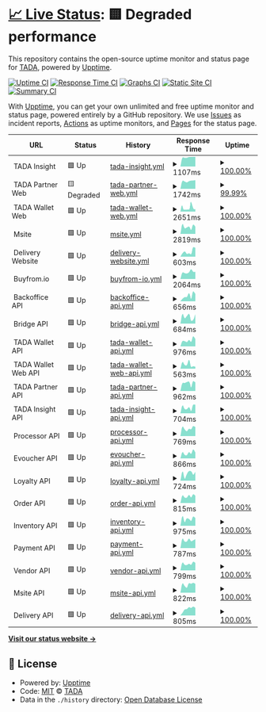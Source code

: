 # [📈 Live Status](https://usetada.github.io/status-page): <!--live status--> **🟨 Degraded performance**

This repository contains the open-source uptime monitor and status page for [TADA](https://usetada.com), powered by [Upptime](https://github.com/upptime/upptime).

[![Uptime CI](https://github.com/usetada/status-page/workflows/Uptime%20CI/badge.svg)](https://github.com/usetada/status-page/actions?query=workflow%3A%22Uptime+CI%22)
[![Response Time CI](https://github.com/usetada/status-page/workflows/Response%20Time%20CI/badge.svg)](https://github.com/usetada/status-page/actions?query=workflow%3A%22Response+Time+CI%22)
[![Graphs CI](https://github.com/usetada/status-page/workflows/Graphs%20CI/badge.svg)](https://github.com/usetada/status-page/actions?query=workflow%3A%22Graphs+CI%22)
[![Static Site CI](https://github.com/usetada/status-page/workflows/Static%20Site%20CI/badge.svg)](https://github.com/usetada/status-page/actions?query=workflow%3A%22Static+Site+CI%22)
[![Summary CI](https://github.com/usetada/status-page/workflows/Summary%20CI/badge.svg)](https://github.com/usetada/status-page/actions?query=workflow%3A%22Summary+CI%22)

With [Upptime](https://upptime.js.org), you can get your own unlimited and free uptime monitor and status page, powered entirely by a GitHub repository. We use [Issues](https://github.com/usetada/status-page/issues) as incident reports, [Actions](https://github.com/usetada/status-page/actions) as uptime monitors, and [Pages](https://usetada.github.io/status-page) for the status page.

<!--start: status pages-->
<!-- This summary is generated by Upptime (https://github.com/upptime/upptime) -->
<!-- Do not edit this manually, your changes will be overwritten -->
<!-- prettier-ignore -->
| URL | Status | History | Response Time | Uptime |
| --- | ------ | ------- | ------------- | ------ |
| <img alt="" src="https://favicons.githubusercontent.com/null" height="13"> TADA Insight | 🟩 Up | [tada-insight.yml](https://github.com/usetada/status-page/commits/HEAD/history/tada-insight.yml) | <details><summary><img alt="Response time graph" src="./graphs/tada-insight/response-time-week.png" height="20"> 1107ms</summary><br><a href="https://status.usetada.com/history/tada-insight"><img alt="Response time 1088" src="https://img.shields.io/endpoint?url=https%3A%2F%2Fraw.githubusercontent.com%2Fusetada%2Fstatus-page%2FHEAD%2Fapi%2Ftada-insight%2Fresponse-time.json"></a><br><a href="https://status.usetada.com/history/tada-insight"><img alt="24-hour response time 1163" src="https://img.shields.io/endpoint?url=https%3A%2F%2Fraw.githubusercontent.com%2Fusetada%2Fstatus-page%2FHEAD%2Fapi%2Ftada-insight%2Fresponse-time-day.json"></a><br><a href="https://status.usetada.com/history/tada-insight"><img alt="7-day response time 1107" src="https://img.shields.io/endpoint?url=https%3A%2F%2Fraw.githubusercontent.com%2Fusetada%2Fstatus-page%2FHEAD%2Fapi%2Ftada-insight%2Fresponse-time-week.json"></a><br><a href="https://status.usetada.com/history/tada-insight"><img alt="30-day response time 1075" src="https://img.shields.io/endpoint?url=https%3A%2F%2Fraw.githubusercontent.com%2Fusetada%2Fstatus-page%2FHEAD%2Fapi%2Ftada-insight%2Fresponse-time-month.json"></a><br><a href="https://status.usetada.com/history/tada-insight"><img alt="1-year response time 1088" src="https://img.shields.io/endpoint?url=https%3A%2F%2Fraw.githubusercontent.com%2Fusetada%2Fstatus-page%2FHEAD%2Fapi%2Ftada-insight%2Fresponse-time-year.json"></a></details> | <details><summary><a href="https://status.usetada.com/history/tada-insight">100.00%</a></summary><a href="https://status.usetada.com/history/tada-insight"><img alt="All-time uptime 99.99%" src="https://img.shields.io/endpoint?url=https%3A%2F%2Fraw.githubusercontent.com%2Fusetada%2Fstatus-page%2FHEAD%2Fapi%2Ftada-insight%2Fuptime.json"></a><br><a href="https://status.usetada.com/history/tada-insight"><img alt="24-hour uptime 100.00%" src="https://img.shields.io/endpoint?url=https%3A%2F%2Fraw.githubusercontent.com%2Fusetada%2Fstatus-page%2FHEAD%2Fapi%2Ftada-insight%2Fuptime-day.json"></a><br><a href="https://status.usetada.com/history/tada-insight"><img alt="7-day uptime 100.00%" src="https://img.shields.io/endpoint?url=https%3A%2F%2Fraw.githubusercontent.com%2Fusetada%2Fstatus-page%2FHEAD%2Fapi%2Ftada-insight%2Fuptime-week.json"></a><br><a href="https://status.usetada.com/history/tada-insight"><img alt="30-day uptime 100.00%" src="https://img.shields.io/endpoint?url=https%3A%2F%2Fraw.githubusercontent.com%2Fusetada%2Fstatus-page%2FHEAD%2Fapi%2Ftada-insight%2Fuptime-month.json"></a><br><a href="https://status.usetada.com/history/tada-insight"><img alt="1-year uptime 99.99%" src="https://img.shields.io/endpoint?url=https%3A%2F%2Fraw.githubusercontent.com%2Fusetada%2Fstatus-page%2FHEAD%2Fapi%2Ftada-insight%2Fuptime-year.json"></a></details>
| <img alt="" src="https://favicons.githubusercontent.com/null" height="13"> TADA Partner Web | 🟨 Degraded | [tada-partner-web.yml](https://github.com/usetada/status-page/commits/HEAD/history/tada-partner-web.yml) | <details><summary><img alt="Response time graph" src="./graphs/tada-partner-web/response-time-week.png" height="20"> 1742ms</summary><br><a href="https://status.usetada.com/history/tada-partner-web"><img alt="Response time 1497" src="https://img.shields.io/endpoint?url=https%3A%2F%2Fraw.githubusercontent.com%2Fusetada%2Fstatus-page%2FHEAD%2Fapi%2Ftada-partner-web%2Fresponse-time.json"></a><br><a href="https://status.usetada.com/history/tada-partner-web"><img alt="24-hour response time 3790" src="https://img.shields.io/endpoint?url=https%3A%2F%2Fraw.githubusercontent.com%2Fusetada%2Fstatus-page%2FHEAD%2Fapi%2Ftada-partner-web%2Fresponse-time-day.json"></a><br><a href="https://status.usetada.com/history/tada-partner-web"><img alt="7-day response time 1742" src="https://img.shields.io/endpoint?url=https%3A%2F%2Fraw.githubusercontent.com%2Fusetada%2Fstatus-page%2FHEAD%2Fapi%2Ftada-partner-web%2Fresponse-time-week.json"></a><br><a href="https://status.usetada.com/history/tada-partner-web"><img alt="30-day response time 1281" src="https://img.shields.io/endpoint?url=https%3A%2F%2Fraw.githubusercontent.com%2Fusetada%2Fstatus-page%2FHEAD%2Fapi%2Ftada-partner-web%2Fresponse-time-month.json"></a><br><a href="https://status.usetada.com/history/tada-partner-web"><img alt="1-year response time 1497" src="https://img.shields.io/endpoint?url=https%3A%2F%2Fraw.githubusercontent.com%2Fusetada%2Fstatus-page%2FHEAD%2Fapi%2Ftada-partner-web%2Fresponse-time-year.json"></a></details> | <details><summary><a href="https://status.usetada.com/history/tada-partner-web">99.99%</a></summary><a href="https://status.usetada.com/history/tada-partner-web"><img alt="All-time uptime 99.89%" src="https://img.shields.io/endpoint?url=https%3A%2F%2Fraw.githubusercontent.com%2Fusetada%2Fstatus-page%2FHEAD%2Fapi%2Ftada-partner-web%2Fuptime.json"></a><br><a href="https://status.usetada.com/history/tada-partner-web"><img alt="24-hour uptime 99.95%" src="https://img.shields.io/endpoint?url=https%3A%2F%2Fraw.githubusercontent.com%2Fusetada%2Fstatus-page%2FHEAD%2Fapi%2Ftada-partner-web%2Fuptime-day.json"></a><br><a href="https://status.usetada.com/history/tada-partner-web"><img alt="7-day uptime 99.99%" src="https://img.shields.io/endpoint?url=https%3A%2F%2Fraw.githubusercontent.com%2Fusetada%2Fstatus-page%2FHEAD%2Fapi%2Ftada-partner-web%2Fuptime-week.json"></a><br><a href="https://status.usetada.com/history/tada-partner-web"><img alt="30-day uptime 100.00%" src="https://img.shields.io/endpoint?url=https%3A%2F%2Fraw.githubusercontent.com%2Fusetada%2Fstatus-page%2FHEAD%2Fapi%2Ftada-partner-web%2Fuptime-month.json"></a><br><a href="https://status.usetada.com/history/tada-partner-web"><img alt="1-year uptime 99.89%" src="https://img.shields.io/endpoint?url=https%3A%2F%2Fraw.githubusercontent.com%2Fusetada%2Fstatus-page%2FHEAD%2Fapi%2Ftada-partner-web%2Fuptime-year.json"></a></details>
| <img alt="" src="https://favicons.githubusercontent.com/null" height="13"> TADA Wallet Web | 🟩 Up | [tada-wallet-web.yml](https://github.com/usetada/status-page/commits/HEAD/history/tada-wallet-web.yml) | <details><summary><img alt="Response time graph" src="./graphs/tada-wallet-web/response-time-week.png" height="20"> 2651ms</summary><br><a href="https://status.usetada.com/history/tada-wallet-web"><img alt="Response time 3079" src="https://img.shields.io/endpoint?url=https%3A%2F%2Fraw.githubusercontent.com%2Fusetada%2Fstatus-page%2FHEAD%2Fapi%2Ftada-wallet-web%2Fresponse-time.json"></a><br><a href="https://status.usetada.com/history/tada-wallet-web"><img alt="24-hour response time 1870" src="https://img.shields.io/endpoint?url=https%3A%2F%2Fraw.githubusercontent.com%2Fusetada%2Fstatus-page%2FHEAD%2Fapi%2Ftada-wallet-web%2Fresponse-time-day.json"></a><br><a href="https://status.usetada.com/history/tada-wallet-web"><img alt="7-day response time 2651" src="https://img.shields.io/endpoint?url=https%3A%2F%2Fraw.githubusercontent.com%2Fusetada%2Fstatus-page%2FHEAD%2Fapi%2Ftada-wallet-web%2Fresponse-time-week.json"></a><br><a href="https://status.usetada.com/history/tada-wallet-web"><img alt="30-day response time 4118" src="https://img.shields.io/endpoint?url=https%3A%2F%2Fraw.githubusercontent.com%2Fusetada%2Fstatus-page%2FHEAD%2Fapi%2Ftada-wallet-web%2Fresponse-time-month.json"></a><br><a href="https://status.usetada.com/history/tada-wallet-web"><img alt="1-year response time 3079" src="https://img.shields.io/endpoint?url=https%3A%2F%2Fraw.githubusercontent.com%2Fusetada%2Fstatus-page%2FHEAD%2Fapi%2Ftada-wallet-web%2Fresponse-time-year.json"></a></details> | <details><summary><a href="https://status.usetada.com/history/tada-wallet-web">100.00%</a></summary><a href="https://status.usetada.com/history/tada-wallet-web"><img alt="All-time uptime 99.97%" src="https://img.shields.io/endpoint?url=https%3A%2F%2Fraw.githubusercontent.com%2Fusetada%2Fstatus-page%2FHEAD%2Fapi%2Ftada-wallet-web%2Fuptime.json"></a><br><a href="https://status.usetada.com/history/tada-wallet-web"><img alt="24-hour uptime 100.00%" src="https://img.shields.io/endpoint?url=https%3A%2F%2Fraw.githubusercontent.com%2Fusetada%2Fstatus-page%2FHEAD%2Fapi%2Ftada-wallet-web%2Fuptime-day.json"></a><br><a href="https://status.usetada.com/history/tada-wallet-web"><img alt="7-day uptime 100.00%" src="https://img.shields.io/endpoint?url=https%3A%2F%2Fraw.githubusercontent.com%2Fusetada%2Fstatus-page%2FHEAD%2Fapi%2Ftada-wallet-web%2Fuptime-week.json"></a><br><a href="https://status.usetada.com/history/tada-wallet-web"><img alt="30-day uptime 99.96%" src="https://img.shields.io/endpoint?url=https%3A%2F%2Fraw.githubusercontent.com%2Fusetada%2Fstatus-page%2FHEAD%2Fapi%2Ftada-wallet-web%2Fuptime-month.json"></a><br><a href="https://status.usetada.com/history/tada-wallet-web"><img alt="1-year uptime 99.97%" src="https://img.shields.io/endpoint?url=https%3A%2F%2Fraw.githubusercontent.com%2Fusetada%2Fstatus-page%2FHEAD%2Fapi%2Ftada-wallet-web%2Fuptime-year.json"></a></details>
| <img alt="" src="https://favicons.githubusercontent.com/null" height="13"> Msite | 🟩 Up | [msite.yml](https://github.com/usetada/status-page/commits/HEAD/history/msite.yml) | <details><summary><img alt="Response time graph" src="./graphs/msite/response-time-week.png" height="20"> 2819ms</summary><br><a href="https://status.usetada.com/history/msite"><img alt="Response time 2081" src="https://img.shields.io/endpoint?url=https%3A%2F%2Fraw.githubusercontent.com%2Fusetada%2Fstatus-page%2FHEAD%2Fapi%2Fmsite%2Fresponse-time.json"></a><br><a href="https://status.usetada.com/history/msite"><img alt="24-hour response time 2868" src="https://img.shields.io/endpoint?url=https%3A%2F%2Fraw.githubusercontent.com%2Fusetada%2Fstatus-page%2FHEAD%2Fapi%2Fmsite%2Fresponse-time-day.json"></a><br><a href="https://status.usetada.com/history/msite"><img alt="7-day response time 2819" src="https://img.shields.io/endpoint?url=https%3A%2F%2Fraw.githubusercontent.com%2Fusetada%2Fstatus-page%2FHEAD%2Fapi%2Fmsite%2Fresponse-time-week.json"></a><br><a href="https://status.usetada.com/history/msite"><img alt="30-day response time 2510" src="https://img.shields.io/endpoint?url=https%3A%2F%2Fraw.githubusercontent.com%2Fusetada%2Fstatus-page%2FHEAD%2Fapi%2Fmsite%2Fresponse-time-month.json"></a><br><a href="https://status.usetada.com/history/msite"><img alt="1-year response time 2081" src="https://img.shields.io/endpoint?url=https%3A%2F%2Fraw.githubusercontent.com%2Fusetada%2Fstatus-page%2FHEAD%2Fapi%2Fmsite%2Fresponse-time-year.json"></a></details> | <details><summary><a href="https://status.usetada.com/history/msite">100.00%</a></summary><a href="https://status.usetada.com/history/msite"><img alt="All-time uptime 99.99%" src="https://img.shields.io/endpoint?url=https%3A%2F%2Fraw.githubusercontent.com%2Fusetada%2Fstatus-page%2FHEAD%2Fapi%2Fmsite%2Fuptime.json"></a><br><a href="https://status.usetada.com/history/msite"><img alt="24-hour uptime 100.00%" src="https://img.shields.io/endpoint?url=https%3A%2F%2Fraw.githubusercontent.com%2Fusetada%2Fstatus-page%2FHEAD%2Fapi%2Fmsite%2Fuptime-day.json"></a><br><a href="https://status.usetada.com/history/msite"><img alt="7-day uptime 100.00%" src="https://img.shields.io/endpoint?url=https%3A%2F%2Fraw.githubusercontent.com%2Fusetada%2Fstatus-page%2FHEAD%2Fapi%2Fmsite%2Fuptime-week.json"></a><br><a href="https://status.usetada.com/history/msite"><img alt="30-day uptime 100.00%" src="https://img.shields.io/endpoint?url=https%3A%2F%2Fraw.githubusercontent.com%2Fusetada%2Fstatus-page%2FHEAD%2Fapi%2Fmsite%2Fuptime-month.json"></a><br><a href="https://status.usetada.com/history/msite"><img alt="1-year uptime 99.99%" src="https://img.shields.io/endpoint?url=https%3A%2F%2Fraw.githubusercontent.com%2Fusetada%2Fstatus-page%2FHEAD%2Fapi%2Fmsite%2Fuptime-year.json"></a></details>
| <img alt="" src="https://favicons.githubusercontent.com/null" height="13"> Delivery Website | 🟩 Up | [delivery-website.yml](https://github.com/usetada/status-page/commits/HEAD/history/delivery-website.yml) | <details><summary><img alt="Response time graph" src="./graphs/delivery-website/response-time-week.png" height="20"> 603ms</summary><br><a href="https://status.usetada.com/history/delivery-website"><img alt="Response time 876" src="https://img.shields.io/endpoint?url=https%3A%2F%2Fraw.githubusercontent.com%2Fusetada%2Fstatus-page%2FHEAD%2Fapi%2Fdelivery-website%2Fresponse-time.json"></a><br><a href="https://status.usetada.com/history/delivery-website"><img alt="24-hour response time 1072" src="https://img.shields.io/endpoint?url=https%3A%2F%2Fraw.githubusercontent.com%2Fusetada%2Fstatus-page%2FHEAD%2Fapi%2Fdelivery-website%2Fresponse-time-day.json"></a><br><a href="https://status.usetada.com/history/delivery-website"><img alt="7-day response time 603" src="https://img.shields.io/endpoint?url=https%3A%2F%2Fraw.githubusercontent.com%2Fusetada%2Fstatus-page%2FHEAD%2Fapi%2Fdelivery-website%2Fresponse-time-week.json"></a><br><a href="https://status.usetada.com/history/delivery-website"><img alt="30-day response time 713" src="https://img.shields.io/endpoint?url=https%3A%2F%2Fraw.githubusercontent.com%2Fusetada%2Fstatus-page%2FHEAD%2Fapi%2Fdelivery-website%2Fresponse-time-month.json"></a><br><a href="https://status.usetada.com/history/delivery-website"><img alt="1-year response time 876" src="https://img.shields.io/endpoint?url=https%3A%2F%2Fraw.githubusercontent.com%2Fusetada%2Fstatus-page%2FHEAD%2Fapi%2Fdelivery-website%2Fresponse-time-year.json"></a></details> | <details><summary><a href="https://status.usetada.com/history/delivery-website">100.00%</a></summary><a href="https://status.usetada.com/history/delivery-website"><img alt="All-time uptime 100.00%" src="https://img.shields.io/endpoint?url=https%3A%2F%2Fraw.githubusercontent.com%2Fusetada%2Fstatus-page%2FHEAD%2Fapi%2Fdelivery-website%2Fuptime.json"></a><br><a href="https://status.usetada.com/history/delivery-website"><img alt="24-hour uptime 100.00%" src="https://img.shields.io/endpoint?url=https%3A%2F%2Fraw.githubusercontent.com%2Fusetada%2Fstatus-page%2FHEAD%2Fapi%2Fdelivery-website%2Fuptime-day.json"></a><br><a href="https://status.usetada.com/history/delivery-website"><img alt="7-day uptime 100.00%" src="https://img.shields.io/endpoint?url=https%3A%2F%2Fraw.githubusercontent.com%2Fusetada%2Fstatus-page%2FHEAD%2Fapi%2Fdelivery-website%2Fuptime-week.json"></a><br><a href="https://status.usetada.com/history/delivery-website"><img alt="30-day uptime 100.00%" src="https://img.shields.io/endpoint?url=https%3A%2F%2Fraw.githubusercontent.com%2Fusetada%2Fstatus-page%2FHEAD%2Fapi%2Fdelivery-website%2Fuptime-month.json"></a><br><a href="https://status.usetada.com/history/delivery-website"><img alt="1-year uptime 100.00%" src="https://img.shields.io/endpoint?url=https%3A%2F%2Fraw.githubusercontent.com%2Fusetada%2Fstatus-page%2FHEAD%2Fapi%2Fdelivery-website%2Fuptime-year.json"></a></details>
| <img alt="" src="https://favicons.githubusercontent.com/null" height="13"> Buyfrom.io | 🟩 Up | [buyfrom-io.yml](https://github.com/usetada/status-page/commits/HEAD/history/buyfrom-io.yml) | <details><summary><img alt="Response time graph" src="./graphs/buyfrom-io/response-time-week.png" height="20"> 2064ms</summary><br><a href="https://status.usetada.com/history/buyfrom-io"><img alt="Response time 3401" src="https://img.shields.io/endpoint?url=https%3A%2F%2Fraw.githubusercontent.com%2Fusetada%2Fstatus-page%2FHEAD%2Fapi%2Fbuyfrom-io%2Fresponse-time.json"></a><br><a href="https://status.usetada.com/history/buyfrom-io"><img alt="24-hour response time 2127" src="https://img.shields.io/endpoint?url=https%3A%2F%2Fraw.githubusercontent.com%2Fusetada%2Fstatus-page%2FHEAD%2Fapi%2Fbuyfrom-io%2Fresponse-time-day.json"></a><br><a href="https://status.usetada.com/history/buyfrom-io"><img alt="7-day response time 2064" src="https://img.shields.io/endpoint?url=https%3A%2F%2Fraw.githubusercontent.com%2Fusetada%2Fstatus-page%2FHEAD%2Fapi%2Fbuyfrom-io%2Fresponse-time-week.json"></a><br><a href="https://status.usetada.com/history/buyfrom-io"><img alt="30-day response time 1848" src="https://img.shields.io/endpoint?url=https%3A%2F%2Fraw.githubusercontent.com%2Fusetada%2Fstatus-page%2FHEAD%2Fapi%2Fbuyfrom-io%2Fresponse-time-month.json"></a><br><a href="https://status.usetada.com/history/buyfrom-io"><img alt="1-year response time 3401" src="https://img.shields.io/endpoint?url=https%3A%2F%2Fraw.githubusercontent.com%2Fusetada%2Fstatus-page%2FHEAD%2Fapi%2Fbuyfrom-io%2Fresponse-time-year.json"></a></details> | <details><summary><a href="https://status.usetada.com/history/buyfrom-io">100.00%</a></summary><a href="https://status.usetada.com/history/buyfrom-io"><img alt="All-time uptime 99.94%" src="https://img.shields.io/endpoint?url=https%3A%2F%2Fraw.githubusercontent.com%2Fusetada%2Fstatus-page%2FHEAD%2Fapi%2Fbuyfrom-io%2Fuptime.json"></a><br><a href="https://status.usetada.com/history/buyfrom-io"><img alt="24-hour uptime 100.00%" src="https://img.shields.io/endpoint?url=https%3A%2F%2Fraw.githubusercontent.com%2Fusetada%2Fstatus-page%2FHEAD%2Fapi%2Fbuyfrom-io%2Fuptime-day.json"></a><br><a href="https://status.usetada.com/history/buyfrom-io"><img alt="7-day uptime 100.00%" src="https://img.shields.io/endpoint?url=https%3A%2F%2Fraw.githubusercontent.com%2Fusetada%2Fstatus-page%2FHEAD%2Fapi%2Fbuyfrom-io%2Fuptime-week.json"></a><br><a href="https://status.usetada.com/history/buyfrom-io"><img alt="30-day uptime 100.00%" src="https://img.shields.io/endpoint?url=https%3A%2F%2Fraw.githubusercontent.com%2Fusetada%2Fstatus-page%2FHEAD%2Fapi%2Fbuyfrom-io%2Fuptime-month.json"></a><br><a href="https://status.usetada.com/history/buyfrom-io"><img alt="1-year uptime 99.94%" src="https://img.shields.io/endpoint?url=https%3A%2F%2Fraw.githubusercontent.com%2Fusetada%2Fstatus-page%2FHEAD%2Fapi%2Fbuyfrom-io%2Fuptime-year.json"></a></details>
| <img alt="" src="https://favicons.githubusercontent.com/null" height="13"> Backoffice API | 🟩 Up | [backoffice-api.yml](https://github.com/usetada/status-page/commits/HEAD/history/backoffice-api.yml) | <details><summary><img alt="Response time graph" src="./graphs/backoffice-api/response-time-week.png" height="20"> 656ms</summary><br><a href="https://status.usetada.com/history/backoffice-api"><img alt="Response time 798" src="https://img.shields.io/endpoint?url=https%3A%2F%2Fraw.githubusercontent.com%2Fusetada%2Fstatus-page%2FHEAD%2Fapi%2Fbackoffice-api%2Fresponse-time.json"></a><br><a href="https://status.usetada.com/history/backoffice-api"><img alt="24-hour response time 882" src="https://img.shields.io/endpoint?url=https%3A%2F%2Fraw.githubusercontent.com%2Fusetada%2Fstatus-page%2FHEAD%2Fapi%2Fbackoffice-api%2Fresponse-time-day.json"></a><br><a href="https://status.usetada.com/history/backoffice-api"><img alt="7-day response time 656" src="https://img.shields.io/endpoint?url=https%3A%2F%2Fraw.githubusercontent.com%2Fusetada%2Fstatus-page%2FHEAD%2Fapi%2Fbackoffice-api%2Fresponse-time-week.json"></a><br><a href="https://status.usetada.com/history/backoffice-api"><img alt="30-day response time 718" src="https://img.shields.io/endpoint?url=https%3A%2F%2Fraw.githubusercontent.com%2Fusetada%2Fstatus-page%2FHEAD%2Fapi%2Fbackoffice-api%2Fresponse-time-month.json"></a><br><a href="https://status.usetada.com/history/backoffice-api"><img alt="1-year response time 798" src="https://img.shields.io/endpoint?url=https%3A%2F%2Fraw.githubusercontent.com%2Fusetada%2Fstatus-page%2FHEAD%2Fapi%2Fbackoffice-api%2Fresponse-time-year.json"></a></details> | <details><summary><a href="https://status.usetada.com/history/backoffice-api">100.00%</a></summary><a href="https://status.usetada.com/history/backoffice-api"><img alt="All-time uptime 99.98%" src="https://img.shields.io/endpoint?url=https%3A%2F%2Fraw.githubusercontent.com%2Fusetada%2Fstatus-page%2FHEAD%2Fapi%2Fbackoffice-api%2Fuptime.json"></a><br><a href="https://status.usetada.com/history/backoffice-api"><img alt="24-hour uptime 100.00%" src="https://img.shields.io/endpoint?url=https%3A%2F%2Fraw.githubusercontent.com%2Fusetada%2Fstatus-page%2FHEAD%2Fapi%2Fbackoffice-api%2Fuptime-day.json"></a><br><a href="https://status.usetada.com/history/backoffice-api"><img alt="7-day uptime 100.00%" src="https://img.shields.io/endpoint?url=https%3A%2F%2Fraw.githubusercontent.com%2Fusetada%2Fstatus-page%2FHEAD%2Fapi%2Fbackoffice-api%2Fuptime-week.json"></a><br><a href="https://status.usetada.com/history/backoffice-api"><img alt="30-day uptime 100.00%" src="https://img.shields.io/endpoint?url=https%3A%2F%2Fraw.githubusercontent.com%2Fusetada%2Fstatus-page%2FHEAD%2Fapi%2Fbackoffice-api%2Fuptime-month.json"></a><br><a href="https://status.usetada.com/history/backoffice-api"><img alt="1-year uptime 99.98%" src="https://img.shields.io/endpoint?url=https%3A%2F%2Fraw.githubusercontent.com%2Fusetada%2Fstatus-page%2FHEAD%2Fapi%2Fbackoffice-api%2Fuptime-year.json"></a></details>
| <img alt="" src="https://favicons.githubusercontent.com/null" height="13"> Bridge API | 🟩 Up | [bridge-api.yml](https://github.com/usetada/status-page/commits/HEAD/history/bridge-api.yml) | <details><summary><img alt="Response time graph" src="./graphs/bridge-api/response-time-week.png" height="20"> 684ms</summary><br><a href="https://status.usetada.com/history/bridge-api"><img alt="Response time 1400" src="https://img.shields.io/endpoint?url=https%3A%2F%2Fraw.githubusercontent.com%2Fusetada%2Fstatus-page%2FHEAD%2Fapi%2Fbridge-api%2Fresponse-time.json"></a><br><a href="https://status.usetada.com/history/bridge-api"><img alt="24-hour response time 922" src="https://img.shields.io/endpoint?url=https%3A%2F%2Fraw.githubusercontent.com%2Fusetada%2Fstatus-page%2FHEAD%2Fapi%2Fbridge-api%2Fresponse-time-day.json"></a><br><a href="https://status.usetada.com/history/bridge-api"><img alt="7-day response time 684" src="https://img.shields.io/endpoint?url=https%3A%2F%2Fraw.githubusercontent.com%2Fusetada%2Fstatus-page%2FHEAD%2Fapi%2Fbridge-api%2Fresponse-time-week.json"></a><br><a href="https://status.usetada.com/history/bridge-api"><img alt="30-day response time 791" src="https://img.shields.io/endpoint?url=https%3A%2F%2Fraw.githubusercontent.com%2Fusetada%2Fstatus-page%2FHEAD%2Fapi%2Fbridge-api%2Fresponse-time-month.json"></a><br><a href="https://status.usetada.com/history/bridge-api"><img alt="1-year response time 1400" src="https://img.shields.io/endpoint?url=https%3A%2F%2Fraw.githubusercontent.com%2Fusetada%2Fstatus-page%2FHEAD%2Fapi%2Fbridge-api%2Fresponse-time-year.json"></a></details> | <details><summary><a href="https://status.usetada.com/history/bridge-api">100.00%</a></summary><a href="https://status.usetada.com/history/bridge-api"><img alt="All-time uptime 100.00%" src="https://img.shields.io/endpoint?url=https%3A%2F%2Fraw.githubusercontent.com%2Fusetada%2Fstatus-page%2FHEAD%2Fapi%2Fbridge-api%2Fuptime.json"></a><br><a href="https://status.usetada.com/history/bridge-api"><img alt="24-hour uptime 100.00%" src="https://img.shields.io/endpoint?url=https%3A%2F%2Fraw.githubusercontent.com%2Fusetada%2Fstatus-page%2FHEAD%2Fapi%2Fbridge-api%2Fuptime-day.json"></a><br><a href="https://status.usetada.com/history/bridge-api"><img alt="7-day uptime 100.00%" src="https://img.shields.io/endpoint?url=https%3A%2F%2Fraw.githubusercontent.com%2Fusetada%2Fstatus-page%2FHEAD%2Fapi%2Fbridge-api%2Fuptime-week.json"></a><br><a href="https://status.usetada.com/history/bridge-api"><img alt="30-day uptime 100.00%" src="https://img.shields.io/endpoint?url=https%3A%2F%2Fraw.githubusercontent.com%2Fusetada%2Fstatus-page%2FHEAD%2Fapi%2Fbridge-api%2Fuptime-month.json"></a><br><a href="https://status.usetada.com/history/bridge-api"><img alt="1-year uptime 100.00%" src="https://img.shields.io/endpoint?url=https%3A%2F%2Fraw.githubusercontent.com%2Fusetada%2Fstatus-page%2FHEAD%2Fapi%2Fbridge-api%2Fuptime-year.json"></a></details>
| <img alt="" src="https://favicons.githubusercontent.com/null" height="13"> TADA Wallet API | 🟩 Up | [tada-wallet-api.yml](https://github.com/usetada/status-page/commits/HEAD/history/tada-wallet-api.yml) | <details><summary><img alt="Response time graph" src="./graphs/tada-wallet-api/response-time-week.png" height="20"> 976ms</summary><br><a href="https://status.usetada.com/history/tada-wallet-api"><img alt="Response time 1001" src="https://img.shields.io/endpoint?url=https%3A%2F%2Fraw.githubusercontent.com%2Fusetada%2Fstatus-page%2FHEAD%2Fapi%2Ftada-wallet-api%2Fresponse-time.json"></a><br><a href="https://status.usetada.com/history/tada-wallet-api"><img alt="24-hour response time 1179" src="https://img.shields.io/endpoint?url=https%3A%2F%2Fraw.githubusercontent.com%2Fusetada%2Fstatus-page%2FHEAD%2Fapi%2Ftada-wallet-api%2Fresponse-time-day.json"></a><br><a href="https://status.usetada.com/history/tada-wallet-api"><img alt="7-day response time 976" src="https://img.shields.io/endpoint?url=https%3A%2F%2Fraw.githubusercontent.com%2Fusetada%2Fstatus-page%2FHEAD%2Fapi%2Ftada-wallet-api%2Fresponse-time-week.json"></a><br><a href="https://status.usetada.com/history/tada-wallet-api"><img alt="30-day response time 903" src="https://img.shields.io/endpoint?url=https%3A%2F%2Fraw.githubusercontent.com%2Fusetada%2Fstatus-page%2FHEAD%2Fapi%2Ftada-wallet-api%2Fresponse-time-month.json"></a><br><a href="https://status.usetada.com/history/tada-wallet-api"><img alt="1-year response time 1001" src="https://img.shields.io/endpoint?url=https%3A%2F%2Fraw.githubusercontent.com%2Fusetada%2Fstatus-page%2FHEAD%2Fapi%2Ftada-wallet-api%2Fresponse-time-year.json"></a></details> | <details><summary><a href="https://status.usetada.com/history/tada-wallet-api">100.00%</a></summary><a href="https://status.usetada.com/history/tada-wallet-api"><img alt="All-time uptime 99.97%" src="https://img.shields.io/endpoint?url=https%3A%2F%2Fraw.githubusercontent.com%2Fusetada%2Fstatus-page%2FHEAD%2Fapi%2Ftada-wallet-api%2Fuptime.json"></a><br><a href="https://status.usetada.com/history/tada-wallet-api"><img alt="24-hour uptime 100.00%" src="https://img.shields.io/endpoint?url=https%3A%2F%2Fraw.githubusercontent.com%2Fusetada%2Fstatus-page%2FHEAD%2Fapi%2Ftada-wallet-api%2Fuptime-day.json"></a><br><a href="https://status.usetada.com/history/tada-wallet-api"><img alt="7-day uptime 100.00%" src="https://img.shields.io/endpoint?url=https%3A%2F%2Fraw.githubusercontent.com%2Fusetada%2Fstatus-page%2FHEAD%2Fapi%2Ftada-wallet-api%2Fuptime-week.json"></a><br><a href="https://status.usetada.com/history/tada-wallet-api"><img alt="30-day uptime 100.00%" src="https://img.shields.io/endpoint?url=https%3A%2F%2Fraw.githubusercontent.com%2Fusetada%2Fstatus-page%2FHEAD%2Fapi%2Ftada-wallet-api%2Fuptime-month.json"></a><br><a href="https://status.usetada.com/history/tada-wallet-api"><img alt="1-year uptime 99.97%" src="https://img.shields.io/endpoint?url=https%3A%2F%2Fraw.githubusercontent.com%2Fusetada%2Fstatus-page%2FHEAD%2Fapi%2Ftada-wallet-api%2Fuptime-year.json"></a></details>
| <img alt="" src="https://favicons.githubusercontent.com/null" height="13"> TADA Wallet Web API | 🟩 Up | [tada-wallet-web-api.yml](https://github.com/usetada/status-page/commits/HEAD/history/tada-wallet-web-api.yml) | <details><summary><img alt="Response time graph" src="./graphs/tada-wallet-web-api/response-time-week.png" height="20"> 563ms</summary><br><a href="https://status.usetada.com/history/tada-wallet-web-api"><img alt="Response time 795" src="https://img.shields.io/endpoint?url=https%3A%2F%2Fraw.githubusercontent.com%2Fusetada%2Fstatus-page%2FHEAD%2Fapi%2Ftada-wallet-web-api%2Fresponse-time.json"></a><br><a href="https://status.usetada.com/history/tada-wallet-web-api"><img alt="24-hour response time 259" src="https://img.shields.io/endpoint?url=https%3A%2F%2Fraw.githubusercontent.com%2Fusetada%2Fstatus-page%2FHEAD%2Fapi%2Ftada-wallet-web-api%2Fresponse-time-day.json"></a><br><a href="https://status.usetada.com/history/tada-wallet-web-api"><img alt="7-day response time 563" src="https://img.shields.io/endpoint?url=https%3A%2F%2Fraw.githubusercontent.com%2Fusetada%2Fstatus-page%2FHEAD%2Fapi%2Ftada-wallet-web-api%2Fresponse-time-week.json"></a><br><a href="https://status.usetada.com/history/tada-wallet-web-api"><img alt="30-day response time 769" src="https://img.shields.io/endpoint?url=https%3A%2F%2Fraw.githubusercontent.com%2Fusetada%2Fstatus-page%2FHEAD%2Fapi%2Ftada-wallet-web-api%2Fresponse-time-month.json"></a><br><a href="https://status.usetada.com/history/tada-wallet-web-api"><img alt="1-year response time 795" src="https://img.shields.io/endpoint?url=https%3A%2F%2Fraw.githubusercontent.com%2Fusetada%2Fstatus-page%2FHEAD%2Fapi%2Ftada-wallet-web-api%2Fresponse-time-year.json"></a></details> | <details><summary><a href="https://status.usetada.com/history/tada-wallet-web-api">100.00%</a></summary><a href="https://status.usetada.com/history/tada-wallet-web-api"><img alt="All-time uptime 100.00%" src="https://img.shields.io/endpoint?url=https%3A%2F%2Fraw.githubusercontent.com%2Fusetada%2Fstatus-page%2FHEAD%2Fapi%2Ftada-wallet-web-api%2Fuptime.json"></a><br><a href="https://status.usetada.com/history/tada-wallet-web-api"><img alt="24-hour uptime 100.00%" src="https://img.shields.io/endpoint?url=https%3A%2F%2Fraw.githubusercontent.com%2Fusetada%2Fstatus-page%2FHEAD%2Fapi%2Ftada-wallet-web-api%2Fuptime-day.json"></a><br><a href="https://status.usetada.com/history/tada-wallet-web-api"><img alt="7-day uptime 100.00%" src="https://img.shields.io/endpoint?url=https%3A%2F%2Fraw.githubusercontent.com%2Fusetada%2Fstatus-page%2FHEAD%2Fapi%2Ftada-wallet-web-api%2Fuptime-week.json"></a><br><a href="https://status.usetada.com/history/tada-wallet-web-api"><img alt="30-day uptime 100.00%" src="https://img.shields.io/endpoint?url=https%3A%2F%2Fraw.githubusercontent.com%2Fusetada%2Fstatus-page%2FHEAD%2Fapi%2Ftada-wallet-web-api%2Fuptime-month.json"></a><br><a href="https://status.usetada.com/history/tada-wallet-web-api"><img alt="1-year uptime 100.00%" src="https://img.shields.io/endpoint?url=https%3A%2F%2Fraw.githubusercontent.com%2Fusetada%2Fstatus-page%2FHEAD%2Fapi%2Ftada-wallet-web-api%2Fuptime-year.json"></a></details>
| <img alt="" src="https://favicons.githubusercontent.com/null" height="13"> TADA Partner API | 🟩 Up | [tada-partner-api.yml](https://github.com/usetada/status-page/commits/HEAD/history/tada-partner-api.yml) | <details><summary><img alt="Response time graph" src="./graphs/tada-partner-api/response-time-week.png" height="20"> 962ms</summary><br><a href="https://status.usetada.com/history/tada-partner-api"><img alt="Response time 1021" src="https://img.shields.io/endpoint?url=https%3A%2F%2Fraw.githubusercontent.com%2Fusetada%2Fstatus-page%2FHEAD%2Fapi%2Ftada-partner-api%2Fresponse-time.json"></a><br><a href="https://status.usetada.com/history/tada-partner-api"><img alt="24-hour response time 1033" src="https://img.shields.io/endpoint?url=https%3A%2F%2Fraw.githubusercontent.com%2Fusetada%2Fstatus-page%2FHEAD%2Fapi%2Ftada-partner-api%2Fresponse-time-day.json"></a><br><a href="https://status.usetada.com/history/tada-partner-api"><img alt="7-day response time 962" src="https://img.shields.io/endpoint?url=https%3A%2F%2Fraw.githubusercontent.com%2Fusetada%2Fstatus-page%2FHEAD%2Fapi%2Ftada-partner-api%2Fresponse-time-week.json"></a><br><a href="https://status.usetada.com/history/tada-partner-api"><img alt="30-day response time 862" src="https://img.shields.io/endpoint?url=https%3A%2F%2Fraw.githubusercontent.com%2Fusetada%2Fstatus-page%2FHEAD%2Fapi%2Ftada-partner-api%2Fresponse-time-month.json"></a><br><a href="https://status.usetada.com/history/tada-partner-api"><img alt="1-year response time 1021" src="https://img.shields.io/endpoint?url=https%3A%2F%2Fraw.githubusercontent.com%2Fusetada%2Fstatus-page%2FHEAD%2Fapi%2Ftada-partner-api%2Fresponse-time-year.json"></a></details> | <details><summary><a href="https://status.usetada.com/history/tada-partner-api">100.00%</a></summary><a href="https://status.usetada.com/history/tada-partner-api"><img alt="All-time uptime 99.97%" src="https://img.shields.io/endpoint?url=https%3A%2F%2Fraw.githubusercontent.com%2Fusetada%2Fstatus-page%2FHEAD%2Fapi%2Ftada-partner-api%2Fuptime.json"></a><br><a href="https://status.usetada.com/history/tada-partner-api"><img alt="24-hour uptime 100.00%" src="https://img.shields.io/endpoint?url=https%3A%2F%2Fraw.githubusercontent.com%2Fusetada%2Fstatus-page%2FHEAD%2Fapi%2Ftada-partner-api%2Fuptime-day.json"></a><br><a href="https://status.usetada.com/history/tada-partner-api"><img alt="7-day uptime 100.00%" src="https://img.shields.io/endpoint?url=https%3A%2F%2Fraw.githubusercontent.com%2Fusetada%2Fstatus-page%2FHEAD%2Fapi%2Ftada-partner-api%2Fuptime-week.json"></a><br><a href="https://status.usetada.com/history/tada-partner-api"><img alt="30-day uptime 100.00%" src="https://img.shields.io/endpoint?url=https%3A%2F%2Fraw.githubusercontent.com%2Fusetada%2Fstatus-page%2FHEAD%2Fapi%2Ftada-partner-api%2Fuptime-month.json"></a><br><a href="https://status.usetada.com/history/tada-partner-api"><img alt="1-year uptime 99.97%" src="https://img.shields.io/endpoint?url=https%3A%2F%2Fraw.githubusercontent.com%2Fusetada%2Fstatus-page%2FHEAD%2Fapi%2Ftada-partner-api%2Fuptime-year.json"></a></details>
| <img alt="" src="https://favicons.githubusercontent.com/null" height="13"> TADA Insight API | 🟩 Up | [tada-insight-api.yml](https://github.com/usetada/status-page/commits/HEAD/history/tada-insight-api.yml) | <details><summary><img alt="Response time graph" src="./graphs/tada-insight-api/response-time-week.png" height="20"> 704ms</summary><br><a href="https://status.usetada.com/history/tada-insight-api"><img alt="Response time 773" src="https://img.shields.io/endpoint?url=https%3A%2F%2Fraw.githubusercontent.com%2Fusetada%2Fstatus-page%2FHEAD%2Fapi%2Ftada-insight-api%2Fresponse-time.json"></a><br><a href="https://status.usetada.com/history/tada-insight-api"><img alt="24-hour response time 1030" src="https://img.shields.io/endpoint?url=https%3A%2F%2Fraw.githubusercontent.com%2Fusetada%2Fstatus-page%2FHEAD%2Fapi%2Ftada-insight-api%2Fresponse-time-day.json"></a><br><a href="https://status.usetada.com/history/tada-insight-api"><img alt="7-day response time 704" src="https://img.shields.io/endpoint?url=https%3A%2F%2Fraw.githubusercontent.com%2Fusetada%2Fstatus-page%2FHEAD%2Fapi%2Ftada-insight-api%2Fresponse-time-week.json"></a><br><a href="https://status.usetada.com/history/tada-insight-api"><img alt="30-day response time 765" src="https://img.shields.io/endpoint?url=https%3A%2F%2Fraw.githubusercontent.com%2Fusetada%2Fstatus-page%2FHEAD%2Fapi%2Ftada-insight-api%2Fresponse-time-month.json"></a><br><a href="https://status.usetada.com/history/tada-insight-api"><img alt="1-year response time 773" src="https://img.shields.io/endpoint?url=https%3A%2F%2Fraw.githubusercontent.com%2Fusetada%2Fstatus-page%2FHEAD%2Fapi%2Ftada-insight-api%2Fresponse-time-year.json"></a></details> | <details><summary><a href="https://status.usetada.com/history/tada-insight-api">100.00%</a></summary><a href="https://status.usetada.com/history/tada-insight-api"><img alt="All-time uptime 100.00%" src="https://img.shields.io/endpoint?url=https%3A%2F%2Fraw.githubusercontent.com%2Fusetada%2Fstatus-page%2FHEAD%2Fapi%2Ftada-insight-api%2Fuptime.json"></a><br><a href="https://status.usetada.com/history/tada-insight-api"><img alt="24-hour uptime 100.00%" src="https://img.shields.io/endpoint?url=https%3A%2F%2Fraw.githubusercontent.com%2Fusetada%2Fstatus-page%2FHEAD%2Fapi%2Ftada-insight-api%2Fuptime-day.json"></a><br><a href="https://status.usetada.com/history/tada-insight-api"><img alt="7-day uptime 100.00%" src="https://img.shields.io/endpoint?url=https%3A%2F%2Fraw.githubusercontent.com%2Fusetada%2Fstatus-page%2FHEAD%2Fapi%2Ftada-insight-api%2Fuptime-week.json"></a><br><a href="https://status.usetada.com/history/tada-insight-api"><img alt="30-day uptime 100.00%" src="https://img.shields.io/endpoint?url=https%3A%2F%2Fraw.githubusercontent.com%2Fusetada%2Fstatus-page%2FHEAD%2Fapi%2Ftada-insight-api%2Fuptime-month.json"></a><br><a href="https://status.usetada.com/history/tada-insight-api"><img alt="1-year uptime 100.00%" src="https://img.shields.io/endpoint?url=https%3A%2F%2Fraw.githubusercontent.com%2Fusetada%2Fstatus-page%2FHEAD%2Fapi%2Ftada-insight-api%2Fuptime-year.json"></a></details>
| <img alt="" src="https://favicons.githubusercontent.com/null" height="13"> Processor API | 🟩 Up | [processor-api.yml](https://github.com/usetada/status-page/commits/HEAD/history/processor-api.yml) | <details><summary><img alt="Response time graph" src="./graphs/processor-api/response-time-week.png" height="20"> 769ms</summary><br><a href="https://status.usetada.com/history/processor-api"><img alt="Response time 828" src="https://img.shields.io/endpoint?url=https%3A%2F%2Fraw.githubusercontent.com%2Fusetada%2Fstatus-page%2FHEAD%2Fapi%2Fprocessor-api%2Fresponse-time.json"></a><br><a href="https://status.usetada.com/history/processor-api"><img alt="24-hour response time 917" src="https://img.shields.io/endpoint?url=https%3A%2F%2Fraw.githubusercontent.com%2Fusetada%2Fstatus-page%2FHEAD%2Fapi%2Fprocessor-api%2Fresponse-time-day.json"></a><br><a href="https://status.usetada.com/history/processor-api"><img alt="7-day response time 769" src="https://img.shields.io/endpoint?url=https%3A%2F%2Fraw.githubusercontent.com%2Fusetada%2Fstatus-page%2FHEAD%2Fapi%2Fprocessor-api%2Fresponse-time-week.json"></a><br><a href="https://status.usetada.com/history/processor-api"><img alt="30-day response time 806" src="https://img.shields.io/endpoint?url=https%3A%2F%2Fraw.githubusercontent.com%2Fusetada%2Fstatus-page%2FHEAD%2Fapi%2Fprocessor-api%2Fresponse-time-month.json"></a><br><a href="https://status.usetada.com/history/processor-api"><img alt="1-year response time 828" src="https://img.shields.io/endpoint?url=https%3A%2F%2Fraw.githubusercontent.com%2Fusetada%2Fstatus-page%2FHEAD%2Fapi%2Fprocessor-api%2Fresponse-time-year.json"></a></details> | <details><summary><a href="https://status.usetada.com/history/processor-api">100.00%</a></summary><a href="https://status.usetada.com/history/processor-api"><img alt="All-time uptime 99.97%" src="https://img.shields.io/endpoint?url=https%3A%2F%2Fraw.githubusercontent.com%2Fusetada%2Fstatus-page%2FHEAD%2Fapi%2Fprocessor-api%2Fuptime.json"></a><br><a href="https://status.usetada.com/history/processor-api"><img alt="24-hour uptime 100.00%" src="https://img.shields.io/endpoint?url=https%3A%2F%2Fraw.githubusercontent.com%2Fusetada%2Fstatus-page%2FHEAD%2Fapi%2Fprocessor-api%2Fuptime-day.json"></a><br><a href="https://status.usetada.com/history/processor-api"><img alt="7-day uptime 100.00%" src="https://img.shields.io/endpoint?url=https%3A%2F%2Fraw.githubusercontent.com%2Fusetada%2Fstatus-page%2FHEAD%2Fapi%2Fprocessor-api%2Fuptime-week.json"></a><br><a href="https://status.usetada.com/history/processor-api"><img alt="30-day uptime 100.00%" src="https://img.shields.io/endpoint?url=https%3A%2F%2Fraw.githubusercontent.com%2Fusetada%2Fstatus-page%2FHEAD%2Fapi%2Fprocessor-api%2Fuptime-month.json"></a><br><a href="https://status.usetada.com/history/processor-api"><img alt="1-year uptime 99.97%" src="https://img.shields.io/endpoint?url=https%3A%2F%2Fraw.githubusercontent.com%2Fusetada%2Fstatus-page%2FHEAD%2Fapi%2Fprocessor-api%2Fuptime-year.json"></a></details>
| <img alt="" src="https://favicons.githubusercontent.com/null" height="13"> Evoucher API | 🟩 Up | [evoucher-api.yml](https://github.com/usetada/status-page/commits/HEAD/history/evoucher-api.yml) | <details><summary><img alt="Response time graph" src="./graphs/evoucher-api/response-time-week.png" height="20"> 866ms</summary><br><a href="https://status.usetada.com/history/evoucher-api"><img alt="Response time 835" src="https://img.shields.io/endpoint?url=https%3A%2F%2Fraw.githubusercontent.com%2Fusetada%2Fstatus-page%2FHEAD%2Fapi%2Fevoucher-api%2Fresponse-time.json"></a><br><a href="https://status.usetada.com/history/evoucher-api"><img alt="24-hour response time 936" src="https://img.shields.io/endpoint?url=https%3A%2F%2Fraw.githubusercontent.com%2Fusetada%2Fstatus-page%2FHEAD%2Fapi%2Fevoucher-api%2Fresponse-time-day.json"></a><br><a href="https://status.usetada.com/history/evoucher-api"><img alt="7-day response time 866" src="https://img.shields.io/endpoint?url=https%3A%2F%2Fraw.githubusercontent.com%2Fusetada%2Fstatus-page%2FHEAD%2Fapi%2Fevoucher-api%2Fresponse-time-week.json"></a><br><a href="https://status.usetada.com/history/evoucher-api"><img alt="30-day response time 817" src="https://img.shields.io/endpoint?url=https%3A%2F%2Fraw.githubusercontent.com%2Fusetada%2Fstatus-page%2FHEAD%2Fapi%2Fevoucher-api%2Fresponse-time-month.json"></a><br><a href="https://status.usetada.com/history/evoucher-api"><img alt="1-year response time 835" src="https://img.shields.io/endpoint?url=https%3A%2F%2Fraw.githubusercontent.com%2Fusetada%2Fstatus-page%2FHEAD%2Fapi%2Fevoucher-api%2Fresponse-time-year.json"></a></details> | <details><summary><a href="https://status.usetada.com/history/evoucher-api">100.00%</a></summary><a href="https://status.usetada.com/history/evoucher-api"><img alt="All-time uptime 100.00%" src="https://img.shields.io/endpoint?url=https%3A%2F%2Fraw.githubusercontent.com%2Fusetada%2Fstatus-page%2FHEAD%2Fapi%2Fevoucher-api%2Fuptime.json"></a><br><a href="https://status.usetada.com/history/evoucher-api"><img alt="24-hour uptime 100.00%" src="https://img.shields.io/endpoint?url=https%3A%2F%2Fraw.githubusercontent.com%2Fusetada%2Fstatus-page%2FHEAD%2Fapi%2Fevoucher-api%2Fuptime-day.json"></a><br><a href="https://status.usetada.com/history/evoucher-api"><img alt="7-day uptime 100.00%" src="https://img.shields.io/endpoint?url=https%3A%2F%2Fraw.githubusercontent.com%2Fusetada%2Fstatus-page%2FHEAD%2Fapi%2Fevoucher-api%2Fuptime-week.json"></a><br><a href="https://status.usetada.com/history/evoucher-api"><img alt="30-day uptime 100.00%" src="https://img.shields.io/endpoint?url=https%3A%2F%2Fraw.githubusercontent.com%2Fusetada%2Fstatus-page%2FHEAD%2Fapi%2Fevoucher-api%2Fuptime-month.json"></a><br><a href="https://status.usetada.com/history/evoucher-api"><img alt="1-year uptime 100.00%" src="https://img.shields.io/endpoint?url=https%3A%2F%2Fraw.githubusercontent.com%2Fusetada%2Fstatus-page%2FHEAD%2Fapi%2Fevoucher-api%2Fuptime-year.json"></a></details>
| <img alt="" src="https://favicons.githubusercontent.com/null" height="13"> Loyalty API | 🟩 Up | [loyalty-api.yml](https://github.com/usetada/status-page/commits/HEAD/history/loyalty-api.yml) | <details><summary><img alt="Response time graph" src="./graphs/loyalty-api/response-time-week.png" height="20"> 724ms</summary><br><a href="https://status.usetada.com/history/loyalty-api"><img alt="Response time 803" src="https://img.shields.io/endpoint?url=https%3A%2F%2Fraw.githubusercontent.com%2Fusetada%2Fstatus-page%2FHEAD%2Fapi%2Floyalty-api%2Fresponse-time.json"></a><br><a href="https://status.usetada.com/history/loyalty-api"><img alt="24-hour response time 871" src="https://img.shields.io/endpoint?url=https%3A%2F%2Fraw.githubusercontent.com%2Fusetada%2Fstatus-page%2FHEAD%2Fapi%2Floyalty-api%2Fresponse-time-day.json"></a><br><a href="https://status.usetada.com/history/loyalty-api"><img alt="7-day response time 724" src="https://img.shields.io/endpoint?url=https%3A%2F%2Fraw.githubusercontent.com%2Fusetada%2Fstatus-page%2FHEAD%2Fapi%2Floyalty-api%2Fresponse-time-week.json"></a><br><a href="https://status.usetada.com/history/loyalty-api"><img alt="30-day response time 722" src="https://img.shields.io/endpoint?url=https%3A%2F%2Fraw.githubusercontent.com%2Fusetada%2Fstatus-page%2FHEAD%2Fapi%2Floyalty-api%2Fresponse-time-month.json"></a><br><a href="https://status.usetada.com/history/loyalty-api"><img alt="1-year response time 803" src="https://img.shields.io/endpoint?url=https%3A%2F%2Fraw.githubusercontent.com%2Fusetada%2Fstatus-page%2FHEAD%2Fapi%2Floyalty-api%2Fresponse-time-year.json"></a></details> | <details><summary><a href="https://status.usetada.com/history/loyalty-api">100.00%</a></summary><a href="https://status.usetada.com/history/loyalty-api"><img alt="All-time uptime 99.99%" src="https://img.shields.io/endpoint?url=https%3A%2F%2Fraw.githubusercontent.com%2Fusetada%2Fstatus-page%2FHEAD%2Fapi%2Floyalty-api%2Fuptime.json"></a><br><a href="https://status.usetada.com/history/loyalty-api"><img alt="24-hour uptime 100.00%" src="https://img.shields.io/endpoint?url=https%3A%2F%2Fraw.githubusercontent.com%2Fusetada%2Fstatus-page%2FHEAD%2Fapi%2Floyalty-api%2Fuptime-day.json"></a><br><a href="https://status.usetada.com/history/loyalty-api"><img alt="7-day uptime 100.00%" src="https://img.shields.io/endpoint?url=https%3A%2F%2Fraw.githubusercontent.com%2Fusetada%2Fstatus-page%2FHEAD%2Fapi%2Floyalty-api%2Fuptime-week.json"></a><br><a href="https://status.usetada.com/history/loyalty-api"><img alt="30-day uptime 100.00%" src="https://img.shields.io/endpoint?url=https%3A%2F%2Fraw.githubusercontent.com%2Fusetada%2Fstatus-page%2FHEAD%2Fapi%2Floyalty-api%2Fuptime-month.json"></a><br><a href="https://status.usetada.com/history/loyalty-api"><img alt="1-year uptime 99.99%" src="https://img.shields.io/endpoint?url=https%3A%2F%2Fraw.githubusercontent.com%2Fusetada%2Fstatus-page%2FHEAD%2Fapi%2Floyalty-api%2Fuptime-year.json"></a></details>
| <img alt="" src="https://favicons.githubusercontent.com/null" height="13"> Order API | 🟩 Up | [order-api.yml](https://github.com/usetada/status-page/commits/HEAD/history/order-api.yml) | <details><summary><img alt="Response time graph" src="./graphs/order-api/response-time-week.png" height="20"> 815ms</summary><br><a href="https://status.usetada.com/history/order-api"><img alt="Response time 768" src="https://img.shields.io/endpoint?url=https%3A%2F%2Fraw.githubusercontent.com%2Fusetada%2Fstatus-page%2FHEAD%2Fapi%2Forder-api%2Fresponse-time.json"></a><br><a href="https://status.usetada.com/history/order-api"><img alt="24-hour response time 874" src="https://img.shields.io/endpoint?url=https%3A%2F%2Fraw.githubusercontent.com%2Fusetada%2Fstatus-page%2FHEAD%2Fapi%2Forder-api%2Fresponse-time-day.json"></a><br><a href="https://status.usetada.com/history/order-api"><img alt="7-day response time 815" src="https://img.shields.io/endpoint?url=https%3A%2F%2Fraw.githubusercontent.com%2Fusetada%2Fstatus-page%2FHEAD%2Fapi%2Forder-api%2Fresponse-time-week.json"></a><br><a href="https://status.usetada.com/history/order-api"><img alt="30-day response time 738" src="https://img.shields.io/endpoint?url=https%3A%2F%2Fraw.githubusercontent.com%2Fusetada%2Fstatus-page%2FHEAD%2Fapi%2Forder-api%2Fresponse-time-month.json"></a><br><a href="https://status.usetada.com/history/order-api"><img alt="1-year response time 768" src="https://img.shields.io/endpoint?url=https%3A%2F%2Fraw.githubusercontent.com%2Fusetada%2Fstatus-page%2FHEAD%2Fapi%2Forder-api%2Fresponse-time-year.json"></a></details> | <details><summary><a href="https://status.usetada.com/history/order-api">100.00%</a></summary><a href="https://status.usetada.com/history/order-api"><img alt="All-time uptime 100.00%" src="https://img.shields.io/endpoint?url=https%3A%2F%2Fraw.githubusercontent.com%2Fusetada%2Fstatus-page%2FHEAD%2Fapi%2Forder-api%2Fuptime.json"></a><br><a href="https://status.usetada.com/history/order-api"><img alt="24-hour uptime 100.00%" src="https://img.shields.io/endpoint?url=https%3A%2F%2Fraw.githubusercontent.com%2Fusetada%2Fstatus-page%2FHEAD%2Fapi%2Forder-api%2Fuptime-day.json"></a><br><a href="https://status.usetada.com/history/order-api"><img alt="7-day uptime 100.00%" src="https://img.shields.io/endpoint?url=https%3A%2F%2Fraw.githubusercontent.com%2Fusetada%2Fstatus-page%2FHEAD%2Fapi%2Forder-api%2Fuptime-week.json"></a><br><a href="https://status.usetada.com/history/order-api"><img alt="30-day uptime 100.00%" src="https://img.shields.io/endpoint?url=https%3A%2F%2Fraw.githubusercontent.com%2Fusetada%2Fstatus-page%2FHEAD%2Fapi%2Forder-api%2Fuptime-month.json"></a><br><a href="https://status.usetada.com/history/order-api"><img alt="1-year uptime 100.00%" src="https://img.shields.io/endpoint?url=https%3A%2F%2Fraw.githubusercontent.com%2Fusetada%2Fstatus-page%2FHEAD%2Fapi%2Forder-api%2Fuptime-year.json"></a></details>
| <img alt="" src="https://favicons.githubusercontent.com/null" height="13"> Inventory API | 🟩 Up | [inventory-api.yml](https://github.com/usetada/status-page/commits/HEAD/history/inventory-api.yml) | <details><summary><img alt="Response time graph" src="./graphs/inventory-api/response-time-week.png" height="20"> 975ms</summary><br><a href="https://status.usetada.com/history/inventory-api"><img alt="Response time 775" src="https://img.shields.io/endpoint?url=https%3A%2F%2Fraw.githubusercontent.com%2Fusetada%2Fstatus-page%2FHEAD%2Fapi%2Finventory-api%2Fresponse-time.json"></a><br><a href="https://status.usetada.com/history/inventory-api"><img alt="24-hour response time 1082" src="https://img.shields.io/endpoint?url=https%3A%2F%2Fraw.githubusercontent.com%2Fusetada%2Fstatus-page%2FHEAD%2Fapi%2Finventory-api%2Fresponse-time-day.json"></a><br><a href="https://status.usetada.com/history/inventory-api"><img alt="7-day response time 975" src="https://img.shields.io/endpoint?url=https%3A%2F%2Fraw.githubusercontent.com%2Fusetada%2Fstatus-page%2FHEAD%2Fapi%2Finventory-api%2Fresponse-time-week.json"></a><br><a href="https://status.usetada.com/history/inventory-api"><img alt="30-day response time 805" src="https://img.shields.io/endpoint?url=https%3A%2F%2Fraw.githubusercontent.com%2Fusetada%2Fstatus-page%2FHEAD%2Fapi%2Finventory-api%2Fresponse-time-month.json"></a><br><a href="https://status.usetada.com/history/inventory-api"><img alt="1-year response time 775" src="https://img.shields.io/endpoint?url=https%3A%2F%2Fraw.githubusercontent.com%2Fusetada%2Fstatus-page%2FHEAD%2Fapi%2Finventory-api%2Fresponse-time-year.json"></a></details> | <details><summary><a href="https://status.usetada.com/history/inventory-api">100.00%</a></summary><a href="https://status.usetada.com/history/inventory-api"><img alt="All-time uptime 99.97%" src="https://img.shields.io/endpoint?url=https%3A%2F%2Fraw.githubusercontent.com%2Fusetada%2Fstatus-page%2FHEAD%2Fapi%2Finventory-api%2Fuptime.json"></a><br><a href="https://status.usetada.com/history/inventory-api"><img alt="24-hour uptime 100.00%" src="https://img.shields.io/endpoint?url=https%3A%2F%2Fraw.githubusercontent.com%2Fusetada%2Fstatus-page%2FHEAD%2Fapi%2Finventory-api%2Fuptime-day.json"></a><br><a href="https://status.usetada.com/history/inventory-api"><img alt="7-day uptime 100.00%" src="https://img.shields.io/endpoint?url=https%3A%2F%2Fraw.githubusercontent.com%2Fusetada%2Fstatus-page%2FHEAD%2Fapi%2Finventory-api%2Fuptime-week.json"></a><br><a href="https://status.usetada.com/history/inventory-api"><img alt="30-day uptime 100.00%" src="https://img.shields.io/endpoint?url=https%3A%2F%2Fraw.githubusercontent.com%2Fusetada%2Fstatus-page%2FHEAD%2Fapi%2Finventory-api%2Fuptime-month.json"></a><br><a href="https://status.usetada.com/history/inventory-api"><img alt="1-year uptime 99.97%" src="https://img.shields.io/endpoint?url=https%3A%2F%2Fraw.githubusercontent.com%2Fusetada%2Fstatus-page%2FHEAD%2Fapi%2Finventory-api%2Fuptime-year.json"></a></details>
| <img alt="" src="https://favicons.githubusercontent.com/null" height="13"> Payment API | 🟩 Up | [payment-api.yml](https://github.com/usetada/status-page/commits/HEAD/history/payment-api.yml) | <details><summary><img alt="Response time graph" src="./graphs/payment-api/response-time-week.png" height="20"> 787ms</summary><br><a href="https://status.usetada.com/history/payment-api"><img alt="Response time 1140" src="https://img.shields.io/endpoint?url=https%3A%2F%2Fraw.githubusercontent.com%2Fusetada%2Fstatus-page%2FHEAD%2Fapi%2Fpayment-api%2Fresponse-time.json"></a><br><a href="https://status.usetada.com/history/payment-api"><img alt="24-hour response time 884" src="https://img.shields.io/endpoint?url=https%3A%2F%2Fraw.githubusercontent.com%2Fusetada%2Fstatus-page%2FHEAD%2Fapi%2Fpayment-api%2Fresponse-time-day.json"></a><br><a href="https://status.usetada.com/history/payment-api"><img alt="7-day response time 787" src="https://img.shields.io/endpoint?url=https%3A%2F%2Fraw.githubusercontent.com%2Fusetada%2Fstatus-page%2FHEAD%2Fapi%2Fpayment-api%2Fresponse-time-week.json"></a><br><a href="https://status.usetada.com/history/payment-api"><img alt="30-day response time 1721" src="https://img.shields.io/endpoint?url=https%3A%2F%2Fraw.githubusercontent.com%2Fusetada%2Fstatus-page%2FHEAD%2Fapi%2Fpayment-api%2Fresponse-time-month.json"></a><br><a href="https://status.usetada.com/history/payment-api"><img alt="1-year response time 1140" src="https://img.shields.io/endpoint?url=https%3A%2F%2Fraw.githubusercontent.com%2Fusetada%2Fstatus-page%2FHEAD%2Fapi%2Fpayment-api%2Fresponse-time-year.json"></a></details> | <details><summary><a href="https://status.usetada.com/history/payment-api">100.00%</a></summary><a href="https://status.usetada.com/history/payment-api"><img alt="All-time uptime 99.99%" src="https://img.shields.io/endpoint?url=https%3A%2F%2Fraw.githubusercontent.com%2Fusetada%2Fstatus-page%2FHEAD%2Fapi%2Fpayment-api%2Fuptime.json"></a><br><a href="https://status.usetada.com/history/payment-api"><img alt="24-hour uptime 100.00%" src="https://img.shields.io/endpoint?url=https%3A%2F%2Fraw.githubusercontent.com%2Fusetada%2Fstatus-page%2FHEAD%2Fapi%2Fpayment-api%2Fuptime-day.json"></a><br><a href="https://status.usetada.com/history/payment-api"><img alt="7-day uptime 100.00%" src="https://img.shields.io/endpoint?url=https%3A%2F%2Fraw.githubusercontent.com%2Fusetada%2Fstatus-page%2FHEAD%2Fapi%2Fpayment-api%2Fuptime-week.json"></a><br><a href="https://status.usetada.com/history/payment-api"><img alt="30-day uptime 100.00%" src="https://img.shields.io/endpoint?url=https%3A%2F%2Fraw.githubusercontent.com%2Fusetada%2Fstatus-page%2FHEAD%2Fapi%2Fpayment-api%2Fuptime-month.json"></a><br><a href="https://status.usetada.com/history/payment-api"><img alt="1-year uptime 99.99%" src="https://img.shields.io/endpoint?url=https%3A%2F%2Fraw.githubusercontent.com%2Fusetada%2Fstatus-page%2FHEAD%2Fapi%2Fpayment-api%2Fuptime-year.json"></a></details>
| <img alt="" src="https://favicons.githubusercontent.com/null" height="13"> Vendor API | 🟩 Up | [vendor-api.yml](https://github.com/usetada/status-page/commits/HEAD/history/vendor-api.yml) | <details><summary><img alt="Response time graph" src="./graphs/vendor-api/response-time-week.png" height="20"> 799ms</summary><br><a href="https://status.usetada.com/history/vendor-api"><img alt="Response time 880" src="https://img.shields.io/endpoint?url=https%3A%2F%2Fraw.githubusercontent.com%2Fusetada%2Fstatus-page%2FHEAD%2Fapi%2Fvendor-api%2Fresponse-time.json"></a><br><a href="https://status.usetada.com/history/vendor-api"><img alt="24-hour response time 903" src="https://img.shields.io/endpoint?url=https%3A%2F%2Fraw.githubusercontent.com%2Fusetada%2Fstatus-page%2FHEAD%2Fapi%2Fvendor-api%2Fresponse-time-day.json"></a><br><a href="https://status.usetada.com/history/vendor-api"><img alt="7-day response time 799" src="https://img.shields.io/endpoint?url=https%3A%2F%2Fraw.githubusercontent.com%2Fusetada%2Fstatus-page%2FHEAD%2Fapi%2Fvendor-api%2Fresponse-time-week.json"></a><br><a href="https://status.usetada.com/history/vendor-api"><img alt="30-day response time 799" src="https://img.shields.io/endpoint?url=https%3A%2F%2Fraw.githubusercontent.com%2Fusetada%2Fstatus-page%2FHEAD%2Fapi%2Fvendor-api%2Fresponse-time-month.json"></a><br><a href="https://status.usetada.com/history/vendor-api"><img alt="1-year response time 880" src="https://img.shields.io/endpoint?url=https%3A%2F%2Fraw.githubusercontent.com%2Fusetada%2Fstatus-page%2FHEAD%2Fapi%2Fvendor-api%2Fresponse-time-year.json"></a></details> | <details><summary><a href="https://status.usetada.com/history/vendor-api">100.00%</a></summary><a href="https://status.usetada.com/history/vendor-api"><img alt="All-time uptime 99.99%" src="https://img.shields.io/endpoint?url=https%3A%2F%2Fraw.githubusercontent.com%2Fusetada%2Fstatus-page%2FHEAD%2Fapi%2Fvendor-api%2Fuptime.json"></a><br><a href="https://status.usetada.com/history/vendor-api"><img alt="24-hour uptime 100.00%" src="https://img.shields.io/endpoint?url=https%3A%2F%2Fraw.githubusercontent.com%2Fusetada%2Fstatus-page%2FHEAD%2Fapi%2Fvendor-api%2Fuptime-day.json"></a><br><a href="https://status.usetada.com/history/vendor-api"><img alt="7-day uptime 100.00%" src="https://img.shields.io/endpoint?url=https%3A%2F%2Fraw.githubusercontent.com%2Fusetada%2Fstatus-page%2FHEAD%2Fapi%2Fvendor-api%2Fuptime-week.json"></a><br><a href="https://status.usetada.com/history/vendor-api"><img alt="30-day uptime 100.00%" src="https://img.shields.io/endpoint?url=https%3A%2F%2Fraw.githubusercontent.com%2Fusetada%2Fstatus-page%2FHEAD%2Fapi%2Fvendor-api%2Fuptime-month.json"></a><br><a href="https://status.usetada.com/history/vendor-api"><img alt="1-year uptime 99.99%" src="https://img.shields.io/endpoint?url=https%3A%2F%2Fraw.githubusercontent.com%2Fusetada%2Fstatus-page%2FHEAD%2Fapi%2Fvendor-api%2Fuptime-year.json"></a></details>
| <img alt="" src="https://favicons.githubusercontent.com/null" height="13"> Msite API | 🟩 Up | [msite-api.yml](https://github.com/usetada/status-page/commits/HEAD/history/msite-api.yml) | <details><summary><img alt="Response time graph" src="./graphs/msite-api/response-time-week.png" height="20"> 822ms</summary><br><a href="https://status.usetada.com/history/msite-api"><img alt="Response time 759" src="https://img.shields.io/endpoint?url=https%3A%2F%2Fraw.githubusercontent.com%2Fusetada%2Fstatus-page%2FHEAD%2Fapi%2Fmsite-api%2Fresponse-time.json"></a><br><a href="https://status.usetada.com/history/msite-api"><img alt="24-hour response time 882" src="https://img.shields.io/endpoint?url=https%3A%2F%2Fraw.githubusercontent.com%2Fusetada%2Fstatus-page%2FHEAD%2Fapi%2Fmsite-api%2Fresponse-time-day.json"></a><br><a href="https://status.usetada.com/history/msite-api"><img alt="7-day response time 822" src="https://img.shields.io/endpoint?url=https%3A%2F%2Fraw.githubusercontent.com%2Fusetada%2Fstatus-page%2FHEAD%2Fapi%2Fmsite-api%2Fresponse-time-week.json"></a><br><a href="https://status.usetada.com/history/msite-api"><img alt="30-day response time 707" src="https://img.shields.io/endpoint?url=https%3A%2F%2Fraw.githubusercontent.com%2Fusetada%2Fstatus-page%2FHEAD%2Fapi%2Fmsite-api%2Fresponse-time-month.json"></a><br><a href="https://status.usetada.com/history/msite-api"><img alt="1-year response time 759" src="https://img.shields.io/endpoint?url=https%3A%2F%2Fraw.githubusercontent.com%2Fusetada%2Fstatus-page%2FHEAD%2Fapi%2Fmsite-api%2Fresponse-time-year.json"></a></details> | <details><summary><a href="https://status.usetada.com/history/msite-api">100.00%</a></summary><a href="https://status.usetada.com/history/msite-api"><img alt="All-time uptime 100.00%" src="https://img.shields.io/endpoint?url=https%3A%2F%2Fraw.githubusercontent.com%2Fusetada%2Fstatus-page%2FHEAD%2Fapi%2Fmsite-api%2Fuptime.json"></a><br><a href="https://status.usetada.com/history/msite-api"><img alt="24-hour uptime 100.00%" src="https://img.shields.io/endpoint?url=https%3A%2F%2Fraw.githubusercontent.com%2Fusetada%2Fstatus-page%2FHEAD%2Fapi%2Fmsite-api%2Fuptime-day.json"></a><br><a href="https://status.usetada.com/history/msite-api"><img alt="7-day uptime 100.00%" src="https://img.shields.io/endpoint?url=https%3A%2F%2Fraw.githubusercontent.com%2Fusetada%2Fstatus-page%2FHEAD%2Fapi%2Fmsite-api%2Fuptime-week.json"></a><br><a href="https://status.usetada.com/history/msite-api"><img alt="30-day uptime 100.00%" src="https://img.shields.io/endpoint?url=https%3A%2F%2Fraw.githubusercontent.com%2Fusetada%2Fstatus-page%2FHEAD%2Fapi%2Fmsite-api%2Fuptime-month.json"></a><br><a href="https://status.usetada.com/history/msite-api"><img alt="1-year uptime 100.00%" src="https://img.shields.io/endpoint?url=https%3A%2F%2Fraw.githubusercontent.com%2Fusetada%2Fstatus-page%2FHEAD%2Fapi%2Fmsite-api%2Fuptime-year.json"></a></details>
| <img alt="" src="https://favicons.githubusercontent.com/null" height="13"> Delivery API | 🟩 Up | [delivery-api.yml](https://github.com/usetada/status-page/commits/HEAD/history/delivery-api.yml) | <details><summary><img alt="Response time graph" src="./graphs/delivery-api/response-time-week.png" height="20"> 805ms</summary><br><a href="https://status.usetada.com/history/delivery-api"><img alt="Response time 920" src="https://img.shields.io/endpoint?url=https%3A%2F%2Fraw.githubusercontent.com%2Fusetada%2Fstatus-page%2FHEAD%2Fapi%2Fdelivery-api%2Fresponse-time.json"></a><br><a href="https://status.usetada.com/history/delivery-api"><img alt="24-hour response time 906" src="https://img.shields.io/endpoint?url=https%3A%2F%2Fraw.githubusercontent.com%2Fusetada%2Fstatus-page%2FHEAD%2Fapi%2Fdelivery-api%2Fresponse-time-day.json"></a><br><a href="https://status.usetada.com/history/delivery-api"><img alt="7-day response time 805" src="https://img.shields.io/endpoint?url=https%3A%2F%2Fraw.githubusercontent.com%2Fusetada%2Fstatus-page%2FHEAD%2Fapi%2Fdelivery-api%2Fresponse-time-week.json"></a><br><a href="https://status.usetada.com/history/delivery-api"><img alt="30-day response time 774" src="https://img.shields.io/endpoint?url=https%3A%2F%2Fraw.githubusercontent.com%2Fusetada%2Fstatus-page%2FHEAD%2Fapi%2Fdelivery-api%2Fresponse-time-month.json"></a><br><a href="https://status.usetada.com/history/delivery-api"><img alt="1-year response time 920" src="https://img.shields.io/endpoint?url=https%3A%2F%2Fraw.githubusercontent.com%2Fusetada%2Fstatus-page%2FHEAD%2Fapi%2Fdelivery-api%2Fresponse-time-year.json"></a></details> | <details><summary><a href="https://status.usetada.com/history/delivery-api">100.00%</a></summary><a href="https://status.usetada.com/history/delivery-api"><img alt="All-time uptime 100.00%" src="https://img.shields.io/endpoint?url=https%3A%2F%2Fraw.githubusercontent.com%2Fusetada%2Fstatus-page%2FHEAD%2Fapi%2Fdelivery-api%2Fuptime.json"></a><br><a href="https://status.usetada.com/history/delivery-api"><img alt="24-hour uptime 100.00%" src="https://img.shields.io/endpoint?url=https%3A%2F%2Fraw.githubusercontent.com%2Fusetada%2Fstatus-page%2FHEAD%2Fapi%2Fdelivery-api%2Fuptime-day.json"></a><br><a href="https://status.usetada.com/history/delivery-api"><img alt="7-day uptime 100.00%" src="https://img.shields.io/endpoint?url=https%3A%2F%2Fraw.githubusercontent.com%2Fusetada%2Fstatus-page%2FHEAD%2Fapi%2Fdelivery-api%2Fuptime-week.json"></a><br><a href="https://status.usetada.com/history/delivery-api"><img alt="30-day uptime 100.00%" src="https://img.shields.io/endpoint?url=https%3A%2F%2Fraw.githubusercontent.com%2Fusetada%2Fstatus-page%2FHEAD%2Fapi%2Fdelivery-api%2Fuptime-month.json"></a><br><a href="https://status.usetada.com/history/delivery-api"><img alt="1-year uptime 100.00%" src="https://img.shields.io/endpoint?url=https%3A%2F%2Fraw.githubusercontent.com%2Fusetada%2Fstatus-page%2FHEAD%2Fapi%2Fdelivery-api%2Fuptime-year.json"></a></details>

<!--end: status pages-->

[**Visit our status website →**](https://usetada.github.io/status-page)

## 📄 License

- Powered by: [Upptime](https://github.com/upptime/upptime)
- Code: [MIT](./LICENSE) © [TADA](https://usetada.com)
- Data in the `./history` directory: [Open Database License](https://opendatacommons.org/licenses/odbl/1-0/)
